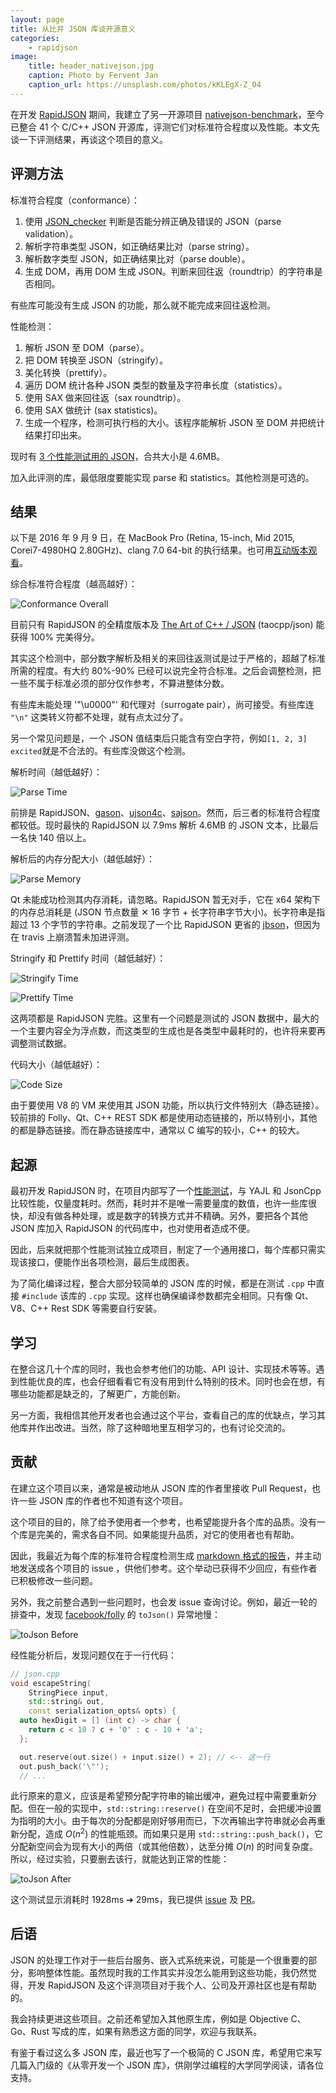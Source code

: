 ```yaml
---
layout: page
title: 从比并 JSON 库谈开源意义
categories:
    - rapidjson
image:
    title: header_nativejson.jpg
    caption: Photo by Fervent Jan
    caption_url: https://unsplash.com/photos/kKLEgX-Z_O4
---
```


在开发 [RapidJSON](https://github.com/miloyip/rapidjson) 期间，我建立了另一开源项目 [nativejson-benchmark](https://github.com/miloyip/nativejson-benchmark)，至今已整合 41 个 C/C++ JSON 开源库，评测它们对标准符合程度以及性能。本文先谈一下评测结果，再谈这个项目的意义。

## 评测方法

标准符合程度（conformance）：

1. 使用 [JSON_checker](http://www.json.org/JSON_checker/) 判断是否能分辨正确及错误的 JSON（parse validation）。
2. 解析字符串类型 JSON，如正确结果比对（parse string）。
3. 解析数字类型 JSON，如正确结果比对（parse double）。
4. 生成 DOM，再用 DOM 生成 JSON。判断来回往返（roundtrip）的字符串是否相同。

有些库可能没有生成 JSON 的功能，那么就不能完成来回往返检测。

性能检测：

1. 解析 JSON 至 DOM（parse）。
2. 把 DOM 转换至 JSON（stringify）。
3. 美化转换（prettify）。
4. 遍历 DOM 统计各种 JSON 类型的数量及字符串长度（statistics）。
5. 使用 SAX 做来回往返（sax roundtrip）。
6. 使用 SAX 做统计 (sax statistics)。
7. 生成一个程序，检测可执行档的大小。该程序能解析 JSON 至 DOM 并把统计结果打印出来。

现时有 [3 个性能测试用的 JSON](https://github.com/miloyip/nativejson-benchmark/tree/master/data)，合共大小是 4.6MB。

加入此评测的库，最低限度要能实现 parse 和 statistics。其他检测是可选的。

## 结果

以下是 2016 年 9 月 9 日，在 MacBook Pro (Retina, 15-inch, Mid 2015, Corei7-4980HQ 2.80GHz)、clang 7.0 64-bit 的执行结果。也可用[互动版本观看](https://rawgit.com/miloyip/nativejson-benchmark/master/sample/conformance.html)。

综合标准符合程度（越高越好）：

![Conformance Overall](/images/conformance_overall_Result.png)

目前只有 RapidJSON 的全精度版本及 [The Art of C++ / JSON](https://github.com/taocpp/json) (taocpp/json) 能获得 100% 完美得分。

其实这个检测中，部分数字解析及相关的来回往返测试是过于严格的，超越了标准所需的程度。有大约 80%-90% 已经可以说完全符合标准。之后会调整检测，把一些不属于标准必须的部分仅作参考，不算进整体分数。

有些库未能处理 '"\u0000"' 和代理对（surrogate pair），尚可接受。有些库连 `"\n"` 这类转义符都不处理，就有点太过分了。

另一个常见问题是，一个 JSON 值结束后只能含有空白字符，例如`[1, 2, 3] excited`就是不合法的。有些库没做这个检测。

解析时间（越低越好）：

![Parse Time](/images/performance_Corei7-4980HQ@2.80GHz_mac64_clang7.0_1._Parse_Time_(ms).png)

前排是 RapidJSON、[gason](https://github.com/vivkin/gason)、[ujson4c](https://github.com/esnme/ujson4c)、[sajson](https://github.com/chadaustin/sajson)。然而，后三者的标准符合程度都较低。现时最快的 RapidJSON 以 7.9ms 解析 4.6MB 的 JSON 文本，比最后一名快 140 倍以上。

解析后的内存分配大小（越低越好）：

![Parse Memory](/images/performance_Corei7-4980HQ@2.80GHz_mac64_clang7.0_1._Parse_Memory_(byte).png)

Qt 未能成功检测其内存消耗，请忽略。RapidJSON 暂无对手，它在 x64 架构下的内存总消耗是 (JSON 节点数量 ✕ 16 字节 + 长字符串字节大小)。长字符串是指超过 13 个字节的字符串。之前发现了一个比 RapidJSON 更省的 [jbson](https://github.com/chrismanning/jbson)，但因为在 travis 上崩溃暂未加进评测。

Stringify 和 Prettify 时间（越低越好）：

![Stringify Time](/images/performance_Corei7-4980HQ@2.80GHz_mac64_clang7.0_2._Stringify_Time_(ms).png)

![Prettify Time](/images/performance_Corei7-4980HQ@2.80GHz_mac64_clang7.0_3._Prettify_Time_(ms).png)

这两项都是 RapidJSON 完胜。这里有一个问题是测试的 JSON 数据中，最大的一个主要内容全为浮点数，而这类型的生成也是各类型中最耗时的，也许将来要再调整测试数据。

代码大小（越低越好）：

![Code Size](/images/performance_Corei7-4980HQ@2.80GHz_mac64_clang7.0_7._Code_size_FileSize_(byte).png)

由于要使用 V8 的 VM 来使用其 JSON 功能，所以执行文件特别大（静态链接）。较前排的 Folly、Qt、C++ REST SDK 都是使用动态链接的，所以特别小，其他的都是静态链接。而在静态链接库中，通常以 C 编写的较小，C++ 的较大。

## 起源

最初开发 RapidJSON 时，在项目内部写了一个[性能测试](https://code.google.com/archive/p/rapidjson/wikis/Performance.wiki)，与 YAJL 和 JsonCpp 比较性能，仅量度耗时。然而，耗时并不是唯一需要量度的数值，也许一些库很快，却没有做各种处理，或是数字的转换方式并不精确。另外，要把各个其他 JSON 库加入 RapidJSON 的代码库中，也对使用者造成不便。

因此，后来就把那个性能测试独立成项目，制定了一个通用接口，每个库都只需实现该接口，便能作出各项检测，最后生成图表。

为了简化编译过程，整合大部分较简单的 JSON 库的时候，都是在测试 `.cpp` 中直接 `#include` 该库的 `.cpp` 实现。这样也确保编译参数都完全相同。只有像 Qt、V8、C++ Rest SDK 等需要自行安装。

## 学习

在整合这几十个库的同时，我也会参考他们的功能、API 设计、实现技术等等。遇到性能优良的库，也会仔细看看它有没有用到什么特别的技术。同时也会在想，有哪些功能都是缺乏的，了解更广，方能创新。

另一方面，我相信其他开发者也会通过这个平台，查看自己的库的优缺点，学习其他库并作出改进。当然，除了这种暗地里互相学习的，也有讨论交流的。

## 贡献

在建立这个项目以来，通常是被动地从 JSON 库的作者里接收 Pull Request，也许一些 JSON 库的作者也不知道有这个项目。

这个项目的目的，除了给予使用者一个参考，也希望能提升各个库的品质。没有一个库是完美的，需求各自不同。如果能提升品质，对它的使用者也有帮助。

因此，我最近为每个库的标准符合程度检测生成 [markdown 格式的报告](https://github.com/miloyip/nativejson-benchmark/tree/master/sample)，并主动地发送成各个项目的 issue ，供他们参考。这个举动已获得不少回应，有些作者已积极修改一些问题。

另外，我之前整合遇到一些问题时，也会发 issue 查询讨论。例如，最近一轮的排查中，发现 [facebook/folly](https://github.com/facebook/folly) 的 `toJson()` 异常地慢：

![toJson Before](/images/folly_tojson_before.png)

经性能分析后，发现问题仅在于一行代码：

~~~cpp
// json.cpp
void escapeString(
    StringPiece input,
    std::string& out,
    const serialization_opts& opts) {
  auto hexDigit = [] (int c) -> char {
    return c < 10 ? c + '0' : c - 10 + 'a';
  };

  out.reserve(out.size() + input.size() + 2); // <-- 这一行
  out.push_back('\"');
  // ...
~~~

此行原来的意义，应该是希望预分配字符串的输出缓冲，避免过程中需要重新分配。但在一般的实现中，`std::string::reserve()` 在空间不足时，会把缓冲设置为指明的大小。由于每次的分配都是刚好够用而已，下次再输出字符串就必会再重新分配，造成 $O(n^2)$ 的性能瓶颈。而如果只是用 `std::string::push_back()`，它分配新空间会为现有大小的两倍（或其他倍数），达至分摊 $O(n)$ 的时间复杂度。所以，经过实验，只要删去该行，就能达到正常的性能：

![toJson After](/images/folly_tojson_after.png)

这个测试显示消耗时 1928ms ➔ 29ms，我已提供 [issue](https://github.com/facebook/folly/issues/477) 及 [PR](https://github.com/facebook/folly/pull/478)。

## 后语

JSON 的处理工作对于一些后台服务、嵌入式系统来说，可能是一个很重要的部分，影响整体性能。虽然现时我的工作其实并没怎么能用到这些功能，我仍然觉得，开发 RapidJSON 及这个评测项目对于我个人、公司及开源社区也是有帮助的。

我会持续更进这些项目。之前还希望加入其他原生库，例如是 Objective C、Go、Rust 写成的库，如果有熟悉这方面的同学，欢迎与我联系。

有鉴于看过这么多 JSON 库，最近也写了一个极简的 C JSON 库，希望用它来写几篇入门级的《从零开发一个 JSON 库》，供刚学过编程的大学同学阅读，请各位支持。
